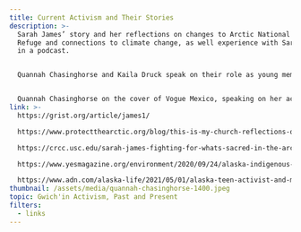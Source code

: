 ```yaml
---
title: Current Activism and Their Stories
description: >-
  Sarah James’ story and her reflections on changes to Arctic National Wildlife
  Refuge and connections to climate change, as well experience with Sarah James
  in a podcast.


  Quannah Chasinghorse and Kaila Druck speak on their role as young members of the Gwich’in and their continued activism.


  Quannah Chasinghorse on the cover of Vogue Mexico, speaking on her activism.
link: >-
  https://grist.org/article/james1/ 

  https://www.protectthearctic.org/blog/this-is-my-church-reflections-on-the-arctic-refuge-from-sarah-james 

  https://crcc.usc.edu/sarah-james-fighting-for-whats-sacred-in-the-arctic-national-wildlife-refuge/

  https://www.yesmagazine.org/environment/2020/09/24/alaska-indigenous-rights-anwr

  https://www.adn.com/alaska-life/2021/05/01/alaska-teen-activist-and-model-brings-indigenous-excellence-to-the-cover-of-vogue-mexico/
thumbnail: /assets/media/quannah-chasinghorse-1400.jpeg
topic: Gwich'in Activism, Past and Present
filters:
  - links
---
```


